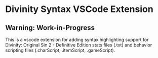 # Divinity Syntax VSCode Extension

## Warning: Work-in-Progress

This is a vscode extension for adding syntax highlighting support for Divinity: Original Sin 2 - Definitive Edition stats files (.txt) and behavior scripting files (.charScript, .itemScript, .gameScript).
